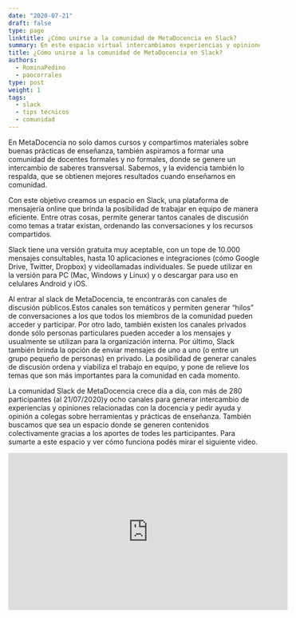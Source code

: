 ```yaml
---
date: "2020-07-21"
draft: false
type: page
linktitle: ¿Cómo unirse a la comunidad de MetaDocencia en Slack?
summary: En este espacio virtual intercambiamos experiencias y opiniones relacionadas con la docencia, herramientas y prácticas de enseñanza.
title: ¿Cómo unirse a la comunidad de MetaDocencia en Slack?
authors: 
  - RominaPedino
  - paocorrales
type: post
weight: 1
tags: 
  - slack
  - tips técnicos 
  - comunidad
---
```


  
En MetaDocencia no solo damos cursos y compartimos materiales sobre buenas prácticas de enseñanza, también aspiramos a formar una comunidad de docentes formales y no formales, donde se genere un intercambio de saberes transversal. Sabemos, y la evidencia también lo respalda, que se obtienen mejores resultados cuando enseñamos en comunidad. 

Con este objetivo creamos un espacio en Slack, una plataforma de mensajería online que brinda la posibilidad de trabajar en equipo de manera eficiente. Entre otras cosas, permite generar tantos canales de discusión como temas a tratar existan, ordenando las conversaciones y los recursos compartidos. 

Slack tiene una versión gratuita muy aceptable, con un tope de 10.000 mensajes consultables, hasta 10 aplicaciones e integraciones (cómo Google Drive, Twitter, Dropbox) y videollamadas individuales. Se puede utilizar en la versión para PC (Mac, Windows y Linux) y o descargar para uso en celulares Android y iOS.

Al entrar al slack de MetaDocencia, te encontrarás con canales de discusión públicos.Estos canales son temáticos y permiten generar “hilos” de conversaciones a los que todos los miembros de la comunidad pueden acceder y participar. Por otro lado, también existen los canales privados donde  sólo personas particulares pueden acceder a los mensajes y usualmente se utilizan para la organización interna. Por último, Slack también brinda la opción de enviar mensajes de uno a uno (o entre un grupo pequeño de personas) en privado. La posibilidad de generar canales de discusión ordena y viabiliza el trabajo en equipo, y pone de relieve los temas que son más importantes para la comunidad en cada momento.

La comunidad Slack de MetaDocencia crece día a día, con más de 280 participantes (al 21/07/2020)y ocho canales para generar intercambio de experiencias y opiniones relacionadas con la docencia y pedir ayuda y opinión a colegas sobre herramientas y prácticas de enseñanza. También buscamos que sea un espacio donde se generen contenidos colectivamente gracias a los aportes de todes les participantes. Para sumarte a este espacio y ver cómo funciona podés mirar el siguiente video.

<iframe width="560" height="315" src="https://www.youtube-nocookie.com/embed/K4fzpIbtsyA" frameborder="0" allow="accelerometer; autoplay; encrypted-media; gyroscope; picture-in-picture" allowfullscreen></iframe>


